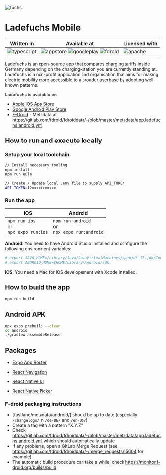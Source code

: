 ![fuchs](https://github.com/user-attachments/assets/9ebc8045-7652-4389-a7c9-f49233d35c57)

# Ladefuchs Mobile

<table>
  <thead>
  <th>Written in</th>
  <th>Available at</th>
  <th>Licensed with</th>
  </thead>
  <td>
    <img alt="typescript" src="https://img.shields.io/badge/-typescript-3178C6?style=flat-square&logo=typescript&logoColor=white" />
  </td>
  <td>
    <img alt="appstore" src="https://img.shields.io/badge/-AppStore-0D96F6?style=flat-square&logo=appstore&logoColor=white" />
    <img alt="googleplay" src="https://img.shields.io/badge/-GooglePlay-414141?style=flat-square&logo=googleplay&logoColor=white" />
    <img alt="fdroid" src="https://img.shields.io/badge/-FDroid-1976D2?style=flat-square&logo=fdroid&logoColor=white" />
  </td>
  <td>
    <img alt="apache" src="https://img.shields.io/badge/-Apache2-D22128?style=flat-square&logo=apache&logoColor=white" />
  </td>
</table>

Ladefuchs is an open-source app that compares charging tariffs inside Germany depending on the charging-station you are currently standing at. Ladefuchs is a non-profit application and organisation that aims for making electric mobility more accessible to a broader userbase by adopting well-known patterns.


Ladefuchs is available on 
* [Apple iOS App Store](https://apps.apple.com/de/app/ladefuchs/id1522882164)
* [Google Android Play Store](https://play.google.com/store/apps/details?id=app.ladefuchs.android)
* [F-Droid](https://f-droid.org/de/packages/app.ladefuchs.android/) - Metadata at https://gitlab.com/fdroid/fdroiddata/-/blob/master/metadata/app.ladefuchs.android.yml

## How to run and execute locally

### Setup your local toolchain.

```bash
// Install necessary tooling
npm install
npm run eula

// Create / Update local .env file to supply API_TOKEN
API_TOKEN=12xxxxxxxxxxx
```

### Run the app

|iOS|Android|
|-|-|
|`npm run ios`<br />or<br />`npx expo run:ios`|`npm run android`<br />or<br />`npx expo run:android`|

**Android**: You need to have Android Studio installed and configure the following environment variables:
```sh
# export JAVA_HOME=/Library/Java/JavaVirtualMachines/openjdk-17.jdk/Contents/Home
# export ANDROID_HOME=$HOME/Library/Android/sdk
```
**iOS**: You need a Mac for iOS developement with Xcode installed.

## How to build the app

```bash
npm run build
```

## Android APK

```bash
npx expo prebuild --clean
cd android
./gradlew assembleRelease
```


## Packages

- [Expo App Router](https://docs.expo.dev/router/create-pages/)
- [React Navigation](https://reactnavigation.org/docs/header-buttons)

- [React Native UI](https://reactnativeelements.com/)
- [React Native Picker](https://github.com/react-native-picker/picker)


### F-droid packaging instructions
* [fastlane/metadata/android/] should be up to date (especially `/changelogs/` in `/de-DE/` and `/en-US/`)
* Create a tag with a pattern "X.Y.Z"
* Check https://gitlab.com/fdroid/fdroiddata/-/blob/master/metadata/app.ladefuchs.android.yml which should automatically update
* If any problems, open a GitLab Merge Request (see https://gitlab.com/fdroid/fdroiddata/-/merge_requests/15604 for example)
* The automatic build procedure can take a while, check https://monitor.f-droid.org/builds/build
